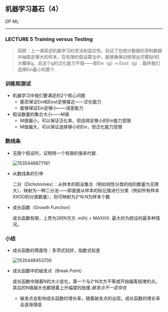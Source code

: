 ## 机器学习基石（4）

DP ML

---

### LECTURE 5 Training versus Testing

> 回顾：上一课简述机器学习的灵活和适应性。验证了在统计数据的资料数据中抽取足够大的样本，在有限的假设算法中，能够确保训练得出可模拟f的大概率g，且这个g的泛化能力不错——即Ein（g）≈ Eout（g）. 最终我们选择Ein最小的那个.

### 训练和测试

- 机器学习中我们要满足的2个核心问题
  - 能否保证Ein和Eout足够接近——泛化能力
  - 能够保证Ein足够小——误差能力
- 假设数量的集合大小——M值
  - M值偏小，可以保证泛化率，但选择足够小的Ein能力受限
  - M值偏大，可以保证选择够小的Ein，但泛化能力受限

### 数线条

- 无限个假设时，证明用一个有限的值来代替. 

  ![1535446877161](C:\Users\FANLEE~1\AppData\Local\Temp\1535446877161.png)

- 从数线条的引申

  二分（Dichotomies）：从样本的假设集合（例如线性分类的线的数量为无限大），映射为一种二分法——即直接从样本的标记值进行分类（例如所有样本XXOO的分类数量），则可映射为2^N.N为样本个数

- 成长函数（Growth Function）

  成长函数有限，上界为2的N次方. m(h) = MAX(H). 最大的为假设的最多种情况。

### 小结

- 成长函数的两面性：多项式较好，指数式较差

  ![1535448453700](C:\Users\FANLEE~1\AppData\Local\Temp\1535448453700.png)

- 成长函数中的破发点（Break Point）

  成长函数中随着N的大小变化，第一个与2^N次方不等或开始偏离规律的点。其后的N值越大也都随着上升幅度的放缓.*破发点不一定存在*

  - 破发点会影响成长函数的增长率，随着破发点的出现，成长函数的增长率会逐渐降低